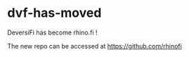 # dvf-has-moved

DeversiFi has become rhino.fi !

The new repo can be accessed at https://github.com/rhinofi
